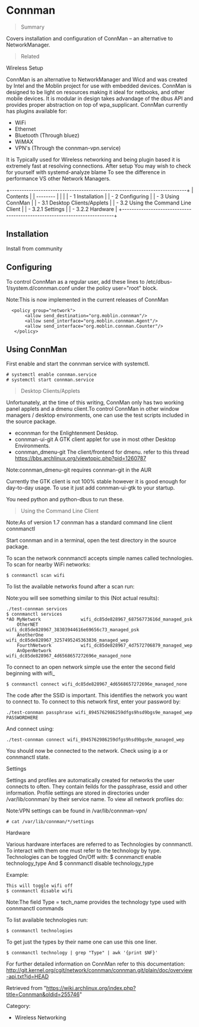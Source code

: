 Connman
=======

> Summary

Covers installation and configuration of ConnMan – an alternative to
NetworkManager.

> Related

Wireless Setup

ConnMan is an alternative to NetworkManager and Wicd and was created by
Intel and the Moblin project for use with embedded devices. ConnMan is
designed to be light on resources making it ideal for netbooks, and
other mobile devices. It is modular in design takes advandage of the
dbus API and provides proper abstraction on top of wpa_supplicant.
ConnMan currently has plugins available for:

-   WiFi
-   Ethernet
-   Bluetooth (Through bluez)
-   WiMAX
-   VPN's (Through the connman-vpn.service)

It is Typically used for Wireless networking and being plugin based it
is extremely fast at resolving connections. After setup You may wish to
check for yourself with systemd-analyze blame To see the difference in
performance VS other Network Managers.

+--------------------------------------------------------------------------+
| Contents                                                                 |
| --------                                                                 |
|                                                                          |
| -   1 Installation                                                       |
| -   2 Configuring                                                        |
| -   3 Using ConnMan                                                      |
|     -   3.1 Desktop Clients/Applets                                      |
|     -   3.2 Using the Command Line Client                                |
|         -   3.2.1 Settings                                               |
|         -   3.2.2 Hardware                                               |
+--------------------------------------------------------------------------+

Installation
------------

Install from community

Configuring
-----------

To control ConnMan as a regular user, add these lines to
/etc/dbus-1/system.d/connman.conf under the policy user="root" block.

Note:This is now implemented in the current releases of ConnMan

      <policy group="network">
           <allow send_destination="org.moblin.connman"/>
           <allow send_interface="org.moblin.connman.Agent"/>
           <allow send_interface="org.moblin.connman.Counter"/>
       </policy>

Using ConnMan
-------------

First enable and start the connman service with systemctl.

    # systemctl enable connman.service
    # systemctl start connman.service

> Desktop Clients/Applets

Unfortunately, at the time of this writing, ConnMan only has two working
panel applets and a dmenu client.To control ConnMan in other window
managers / desktop environments, one can use the test scripts included
in the source package.

-   econnman for the Enlightenment Desktop.
-   connman-ui-git A GTK client applet for use in most other Desktop
    Environments.
-   connman_dmenu-git The client/frontend for dmenu. refer to this
    thread https://bbs.archlinux.org/viewtopic.php?pid=1260787

Note:connman_dmenu-git requires connman-git in the AUR

Currently the GTK client is not 100% stable however it is good enough
for day-to-day usage. To use it just add connman-ui-gtk to your startup.

You need python and python-dbus to run these.

> Using the Command Line Client

Note:As of version 1.7 connman has a standard command line client
connmanctl

Start connman and in a terminal, open the test directory in the source
package.

To scan the network connmanctl accepts simple names called technologies.
To scan for nearby WiFi networks:

    $ connmanctl scan wifi

To list the available networks found after a scan run:

Note:you will see something similar to this (Not actual results):

    ./test-connman services
    $ connmanctl services
    *AO MyNetwork               wifi_dc85de828967_68756773616d_managed_psk
        OtherNET                wifi_dc85de828967_38303944616e69656c73_managed_psk 
        AnotherOne              wifi_dc85de828967_3257495245363836_managed_wep
        FourthNetwork           wifi_dc85de828967_4d7572706879_managed_wep
        AnOpenNetwork           wifi_dc85de828967_4d6568657272696e_managed_none

To connect to an open network simple use the enter the second field
beginning with wifi_

    $ connmanctl connect wifi_dc85de828967_4d6568657272696e_managed_none

The code after the SSID is important. This identifies the network you
want to connect to. To connect to this network first, enter your
password by:

    ./test-connman passphrase wifi_8945762986259dfgs9hsd9bgs9e_managed_wep PASSWORDHERE

And connect using:

    ./test-connman connect wifi_8945762986259dfgs9hsd9bgs9e_managed_wep

You should now be connected to the network. Check using ip a or
connmanctl state.

Settings

Settings and profiles are automatically created for networks the user
connects to often. They contain feilds for the passphrase, essid and
other information. Profile settings are stored in directories under
/var/lib/connman/ by their service name. To view all network profiles
do:

Note:VPN settings can be found in /var/lib/connman-vpn/

    # cat /var/lib/connman/*/settings

Hardware

Various hardware interfaces are referred to as Technologies by
connmanctl. To interact with them one must refer to the technology by
type. Technologies can be toggled On/Off with:
$ connmanctl enable technology_type And
$ connmanctl disable technology_type

Example:

    This will toggle wifi off
    $ connmanctl disable wifi 

Note:The field Type = tech_name provides the technology type used with
connmanctl commands

To list available technologies run:

    $ connmanctl technologies

To get just the types by their name one can use this one liner.

    $ connmanctl technology | grep "Type" | awk '{print $NF}'

  
 For further detailed information on ConnMan refer to this
documentation:
http://git.kernel.org/cgit/network/connman/connman.git/plain/doc/overview-api.txt?id=HEAD

Retrieved from
"https://wiki.archlinux.org/index.php?title=Connman&oldid=255746"

Category:

-   Wireless Networking
